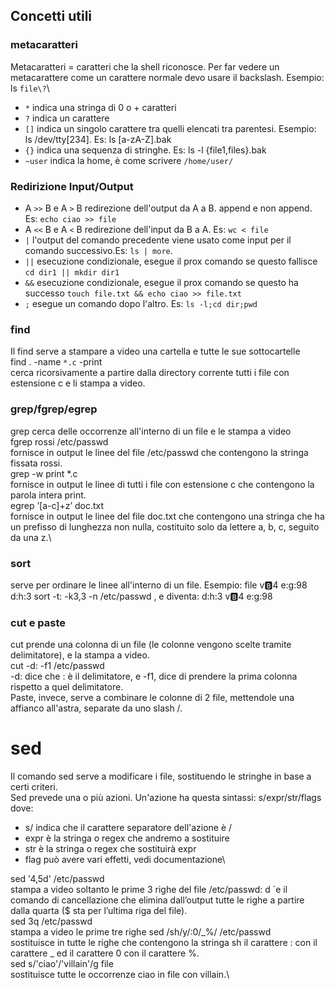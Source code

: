 ## Concetti utili

### metacaratteri
Metacaratteri = caratteri che la shell riconosce. Per far vedere un metacarattere come un carattere normale devo usare il backslash. Esempio: ls `file\?`\
* `*` indica una stringa di 0 o + caratteri
* `?` indica un carattere
* `[]` indica un singolo carattere tra quelli elencati tra parentesi.
Esempio: ls /dev/tty[234]. Es: ls [a-zA-Z].bak
* `{}` indica una sequenza di stringhe. Es: ls -l {file1,files}.bak
* `~user` indica la home, è come scrivere `/home/user/`
### Redirizione Input/Output
* A `>>` B e A `>` B redirezione dell'output da A a B. append e non append. Es: `echo ciao >> file`
* A `<<` B e A `<` B redirezione dell'input da B a A. Es: `wc < file`
* `|` l'output del comando precedente viene usato come input per il comando successivo.Es: `ls | more`.
* `||` esecuzione condizionale, esegue il prox comando se questo fallisce `cd dir1 || mkdir dir1`
* `&&` esecuzione condizionale, esegue il prox comando se questo ha successo `touch file.txt && echo ciao >> file.txt`
* `;` esegue un comando dopo l'altro. Es: `ls -l;cd dir;pwd`
### find
Il find serve a stampare a video una cartella e tutte le sue sottocartelle\
find . -name `*.c` -print\
cerca ricorsivamente a partire dalla directory corrente tutti i
file con estensione c e li stampa a video.
### grep/fgrep/egrep
grep cerca delle occorrenze all'interno di un file e le stampa a video\
fgrep rossi /etc/passwd\
fornisce in output le linee del file /etc/passwd che
contengono la stringa fissata rossi.\
grep -w print *.c\
fornisce in output le linee di tutti i file con estensione c che
contengono la parola intera print.\
 egrep ’[a-c]+z’ doc.txt\
 fornisce in output le linee del file doc.txt che contengono
una stringa che ha un prefisso di lunghezza non nulla,
costituito solo da lettere a, b, c, seguito da una z.\
### sort
serve per ordinare le linee all'interno di un file.
Esempio: file
v:b:4
e:g:98
d:h:3
sort -t: -k3,3 -n /etc/passwd , e diventa:
d:h:3
v:b:4
e:g:98
### cut e paste
cut prende una colonna di un file (le colonne vengono scelte tramite delimitatore), e la stampa a video.\
cut -d: -f1 /etc/passwd\
-d: dice che : è il delimitatore, e -f1, dice di prendere la prima colonna rispetto a quel delimitatore.\
Paste, invece, serve a combinare le colonne di 2 file, mettendole una affianco all'astra, separate da uno slash /.
# sed
Il comando sed serve a modificare i file, sostituendo le stringhe in base a certi criteri.\
Sed prevede una o più azioni. Un'azione ha questa sintassi: s/expr/str/flags dove:
* s/ indica che il carattere separatore dell'azione è /
* expr è la stringa o regex che andremo a sostituire
* str è la stringa o regex che sostituirà expr
* flag può avere vari effetti, vedi documentazione\

sed '4,5d' /etc/passwd \
stampa a video soltanto le prime 3 righe del file /etc/passwd:
d `e il comando di cancellazione che elimina dall’output tutte
le righe a partire dalla quarta ($ sta per l’ultima riga del file).\
sed 3q /etc/passwd\
stampa a video le prime tre righe
sed /sh/y/:0/_%/ /etc/passwd\
sostituisce in tutte le righe che contengono la stringa sh il
carattere : con il carattere _ ed il carattere 0 con il carattere %.\
sed s/'ciao'/'villain'/g file\
sostituisce tutte le occorrenze ciao in file con villain.\


